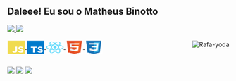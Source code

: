 ## Daleee! Eu sou o Matheus Binotto 
 <div>
  <a href="https://github.com/binotto">
  <img height="180em" src="https://github-readme-stats.vercel.app/api?username=binotto&show_icons=true&theme=dracula&include_all_commits=true&count_private=true"/>
  <img height="180em" src="https://github-readme-stats.vercel.app/api/top-langs/?username=binotto&layout=compact&langs_count=16&theme=dracula"/>
<div>
<div style="display: inline_block"><br>
  <img align="center" alt="Binotto-Js" height="30" width="40" src="https://raw.githubusercontent.com/devicons/devicon/master/icons/javascript/javascript-plain.svg">
  <img align="center" alt="Binotto-Ts" height="30" width="40" src="https://raw.githubusercontent.com/devicons/devicon/master/icons/typescript/typescript-plain.svg">
  <img align="center" alt="Binotto-React" height="30" width="40" src="https://raw.githubusercontent.com/devicons/devicon/master/icons/react/react-original.svg">
  <img align="center" alt="Binotto-HTML" height="30" width="40" src="https://raw.githubusercontent.com/devicons/devicon/master/icons/html5/html5-original.svg">
  <img align="center" alt="Binotto-CSS" height="30" width="40" src="https://raw.githubusercontent.com/devicons/devicon/master/icons/css3/css3-original.svg">
   <img align="right" alt="Rafa-yoda" src="https://media1.tenor.com/images/8fe3c670526937d7712f94dc8a67ff5e/tenor.gif?itemid=16279809">
</div>
  
  ##
  
  <div>
  <a href="https://www.linkedin.com/in/matheus-binotto-a51787143/" target="_blank"><img src="https://img.shields.io/badge/-LinkedIn-%230077B5?style=for-the-badge&logo=linkedin&logoColor=white" target="_blank"></a>
  <a href="https://www.youtube.com/channel/UC-GlcVMLxVtwpZnLGfp2fOg" target="_blank"><img src="https://img.shields.io/badge/-Youtube-%23333?style=for-the-badge&logo=youtube&logoColor=white" target="_blank"></a>
  <a href="https://instagram.com/matheubinotto" target="_blank"><img src="https://img.shields.io/badge/-Instagram-%23E4405F?style=for-the-badge&logo=instagram&logoColor=white" target="_blank"></a>
</div>

